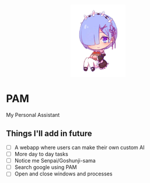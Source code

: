 <p align="center"><img src="./assets/rem.png" width="150"></p>

# PAM
My Personal Assistant

## Things I'll add in future

- [ ] A webapp where users can make their own custom AI
- [ ] More day to day tasks
- [ ] Notice me Senpai/Goshunji-sama
- [ ] Search google using PAM
- [ ] Open and close windows and processes